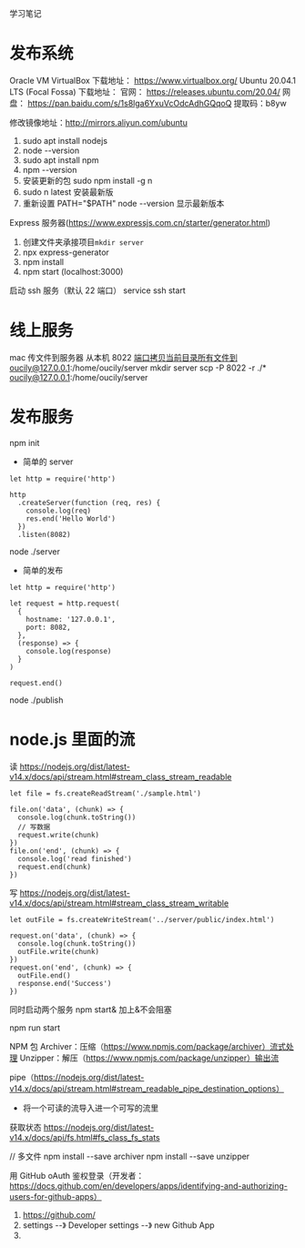 学习笔记

# 发布系统

Oracle VM VirtualBox 下载地址： https://www.virtualbox.org/
Ubuntu 20.04.1 LTS (Focal Fossa) 下载地址：
官网： https://releases.ubuntu.com/20.04/
网盘： https://pan.baidu.com/s/1s8lga6YxuVcOdcAdhGQqoQ
提取码：b8yw

修改镜像地址：http://mirrors.aliyun.com/ubuntu

1. sudo apt install nodejs
2. node --version
3. sudo apt install npm
4. npm --version
5. 安装更新的包 sudo npm install -g n
6. sudo n latest 安装最新版
7. 重新设置 PATH="$PATH" node --version 显示最新版本

Express 服务器(https://www.expressjs.com.cn/starter/generator.html)

1. 创建文件夹承接项目`mkdir server`
2. npx express-generator
3. npm install
4. npm start (localhost:3000)

启动 ssh 服务（默认 22 端口）
service ssh start

# 线上服务

mac 传文件到服务器
从本机 8022 端口拷贝当前目录所有文件到oucily@127.0.0.1:/home/oucily/server
mkdir server
scp -P 8022 -r ./\* oucily@127.0.0.1:/home/oucily/server

# 发布服务

npm init

- 简单的 server

```
let http = require('http')

http
  .createServer(function (req, res) {
    console.log(req)
    res.end('Hello World')
  })
  .listen(8082)
```

node ./server

- 简单的发布

```
let http = require('http')

let request = http.request(
  {
    hostname: '127.0.0.1',
    port: 8082,
  },
  (response) => {
    console.log(response)
  }
)

request.end()
```

node ./publish

# node.js 里面的流

读
https://nodejs.org/dist/latest-v14.x/docs/api/stream.html#stream_class_stream_readable

```
let file = fs.createReadStream('./sample.html')

file.on('data', (chunk) => {
  console.log(chunk.toString())
  // 写数据
  request.write(chunk)
})
file.on('end', (chunk) => {
  console.log('read finished')
  request.end(chunk)
})
```

写
https://nodejs.org/dist/latest-v14.x/docs/api/stream.html#stream_class_stream_writable

```
let outFile = fs.createWriteStream('../server/public/index.html')

request.on('data', (chunk) => {
  console.log(chunk.toString())
  outFile.write(chunk)
})
request.on('end', (chunk) => {
  outFile.end()
  response.end('Success')
})
```

同时启动两个服务
npm start& 加上&不会阻塞

npm run start

NPM 包
Archiver：压缩（https://www.npmjs.com/package/archiver）流式处理
Unzipper：解压（https://www.npmjs.com/package/unzipper）输出流

pipe（https://nodejs.org/dist/latest-v14.x/docs/api/stream.html#stream_readable_pipe_destination_options）

- 将一个可读的流导入进一个可写的流里

获取状态
https://nodejs.org/dist/latest-v14.x/docs/api/fs.html#fs_class_fs_stats

// 多文件
npm install --save archiver
npm install --save unzipper

用 GitHub oAuth 鉴权登录（开发者：https://docs.github.com/en/developers/apps/identifying-and-authorizing-users-for-github-apps）

1. https://github.com/
2. settings --》 Developer settings --》 new Github App
3.
